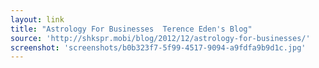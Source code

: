 ```yaml
---
layout: link
title: "Astrology For Businesses  Terence Eden's Blog"
source: 'http://shkspr.mobi/blog/2012/12/astrology-for-businesses/'
screenshot: 'screenshots/b0b323f7-5f99-4517-9094-a9fdfa9b9d1c.jpg'
---
```


